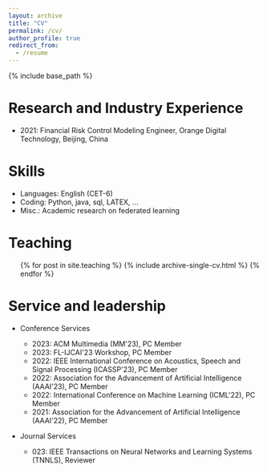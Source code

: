 ```yaml
---
layout: archive
title: "CV"
permalink: /cv/
author_profile: true
redirect_from:
  - /resume
---
```


{% include base_path %}

<!-- Education
======
* B.S. in GitHub, GitHub University, 2012
* M.S. in Jekyll, GitHub University, 2014
* Ph.D in Version Control Theory, GitHub University, 2018 (expected) -->

Research and Industry Experience
======
* 2021: Financial Risk Control Modeling Engineer, Orange Digital Technology, Beĳing, China

  
Skills
======
* Languages: English (CET-6)
* Coding: Python, java, sql, LATEX, ...
* Misc.: Academic research on federated learning

<!-- Publications
======
  <ul>{% for post in site.publications %}
    {% include archive-single-cv.html %}
  {% endfor %}</ul>
  
Talks
======
  <ul>{% for post in site.talks %}
    {% include archive-single-talk-cv.html %}
  {% endfor %}</ul> -->
  
Teaching
======
  <ul>{% for post in site.teaching %}
    {% include archive-single-cv.html %}
  {% endfor %}</ul>
  
Service and leadership
======
* Conference Services
  * 2023: ACM Multimedia (MM'23), PC Member
  * 2023: FL-IJCAI'23 Workshop, PC Member
  * 2022: IEEE International Conference on Acoustics, Speech and Signal Processing (ICASSP'23), PC Member
  * 2022: Association for the Advancement of Artificial Intelligence (AAAI'23), PC Member
  * 2022: International Conference on Machine Learning (ICML'22), PC Member
  * 2021: Association for the Advancement of Artificial Intelligence (AAAI'22), PC Member

* Journal Services
  * 023: IEEE Transactions on Neural Networks and Learning Systems (TNNLS), Reviewer


